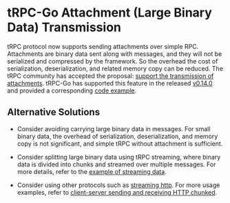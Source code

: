 #  tRPC-Go Attachment (Large Binary Data) Transmission

tRPC protocol now supports sending attachments over simple RPC.
Attachments are binary data sent along with messages, and they will not be serialized and compressed by the framework.
So the overhead the cost of serialization, deserialization, and related memory copy can be reduced.
The tRPC community has accepted the proposal: [support the transmission of attachments](https://git.woa.com/trpc/trpc-proposal/blob/master/A21-attachment.md). 
tRPC-Go has supported this feature in the released [v0.14.0](https://git.woa.com/trpc-go/trpc-go/blob/v0.14.0/CHANGELOG.md#features) and provided a corresponding [code example](https://git.woa.com/trpc-go/trpc-go/tree/master/examples/features/attachment).

## Alternative Solutions

- Consider avoiding carrying large binary data in messages. 
For small binary data, the overhead of serialization, deserialization, and memory copy is not significant, and simple tRPC without attachment is sufficient.

- Consider splitting large binary data using tRPC streaming, where binary data is divided into chunks and streamed over multiple messages. 
For more details, refer to the [example of streaming data](https://git.woa.com/trpc-go/trpc-go/tree/master/examples/features/stream).

- Consider using other protocols such as [streaming http](https://gist.github.com/CMCDragonkai/6bfade6431e9ffb7fe88). 
For more usage examples, refer to [client-server sending and receiving HTTP chunked](https://git.woa.com/trpc-go/trpc-go/tree/master/http#client-and-server-sending-and-receiving-http-chunked).